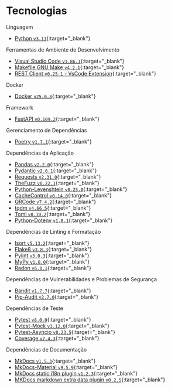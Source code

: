 # Tecnologias

Linguagem

- [Python `v3.11`](https://www.python.org/){:target="\_blank"}

Ferramentas de Ambiente de Desenvolvimento

- [Visual Studio Code `v1.86.1`](https://code.visualstudio.com/){:target="\_blank"}
- [Makefile GNU Make `v4.2.1`](https://www.gnu.org/software/make/manual/make.html){:target="\_blank"}
- [REST Client `v0.25.1` - VsCode Extension](https://github.com/Huachao/vscode-restclient){:target="\_blank"}

Docker

- [Docker `v25.0.3`](https://www.docker.com/){:target="\_blank"}

Framework

- [FastAPI `v0.109.2`](https://fastapi.tiangolo.com/){:target="\_blank"}

Gerenciamento de Dependências

- [Poetry `v1.7.1`](https://python-poetry.org/){:target="\_blank"}

Dependências da Aplicação

- [Pandas `v2.2.0`](https://pandas.pydata.org/docs/index.html){:target="\_blank"}
- [Pydantic `v2.6.1`](https://docs.pydantic.dev/latest/){:target="\_blank"}
- [Requests `v2.31.0`]({{links.requestsDocs}}){:target="\_blank"}
- [TheFuzz `v0.22.1`]({{links.pypi}}/fuzzywuzzy/){:target="\_blank"}
- [Python-Levenshtein `v0.25.0`]({{links.pypi}}/python-Levenshtein/){:target="\_blank"}
- [CacheControl `v0.14.0`]({{links.pypi}}/CacheControl/){:target="\_blank"}
- [QRCode `v7.4.2`]({{links.pypi}}/qrcode/){:target="\_blank"}
- [tqdm `v4.66.5`]({{links.pypi}}/tqdm/){:target="\_blank"}
- [Toml `v0.10.2`]({{links.pypi}}/toml/){:target="\_blank"}
- [Python-Dotenv `v1.0.1`]({{links.pypi}}/python-dotenv/){:target="\_blank"}

Dependências de Linting e Formatação

- [Isort `v5.13.2`](https://pycqa.github.io/isort/){:target="\_blank"}
- [Flake8 `v3.8.3`](https://flake8.pycqa.org/en/latest/){:target="\_blank"}
- [Pylint `v3.0.3`](https://pylint.readthedocs.io/en/stable/){:target="\_blank"}
- [MyPy `v1.8.0`](https://mypy.readthedocs.io/en/stable/){:target="\_blank"}
- [Radon `v6.0.1`](https://radon.readthedocs.io/en/latest/){:target="\_blank"}

Dependências de Vulnerabilidades e Problemas de Segurança

- [Bandit `v1.7.7`](https://bandit.readthedocs.io/en/latest/){:target="\_blank"}
- [Pip-Audit `v2.7.0`]({{links.pypi}}/pip-audit/#description){:target="\_blank"}

Dependências de Teste

- [Pytest `v8.0.0`](https://docs.pytest.org/en/8.0.x/){:target="\_blank"}
- [Pytest-Mock `v3.12.0`](https://pytest-mock.readthedocs.io/en/latest/){:target="\_blank"}
- [Pytest-Asyncio `v0.23.5`](https://pytest-asyncio.readthedocs.io/en/latest/){:target="\_blank"}
- [Coverage `v7.4.3`](https://coverage.readthedocs.io/en/7.4.3/){:target="\_blank"}

Dependências de Documentação

- [MkDocs `v1.5.3`](https://www.mkdocs.org/){:target="\_blank"}
- [MkDocs-Material `v9.5.9`](https://squidfunk.github.io/mkdocs-material/){:target="\_blank"}
- [MkDocs static i18n plugin `v1.2.3`]({{links.pypi}}/mkdocs-static-i18n/){:target="\_blank"}
- [MKDocs markdown extra data plugin `v0.2.5`]({{links.pypi}}/mkdocs-markdownextradata-plugin/){:target="\_blank"}
